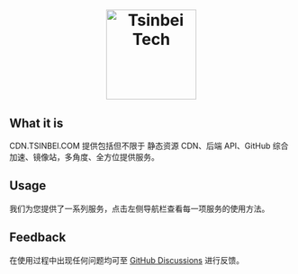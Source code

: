 <h1 align="center"><img src="https://cdn.tsinbei.com/favicon.ico" style="width: 160px;" alt="Tsinbei Tech"></h1>


## What it is

CDN.TSINBEI.COM 提供包括但不限于 静态资源 CDN、后端 API、GitHub 综合加速、镜像站，多角度、全方位提供服务。

## Usage

我们为您提供了一系列服务，点击左侧导航栏查看每一项服务的使用方法。

## Feedback

在使用过程中出现任何问题均可至 [GitHub Discussions](https://github.com/TsinbeiTech/CDN-Frontend/discussions) 进行反馈。
